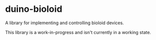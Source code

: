 # duino-bioloid
A library for implementing  and controlling bioloid devices.

This library is a work-in-progress and isn't currently in a working state.
